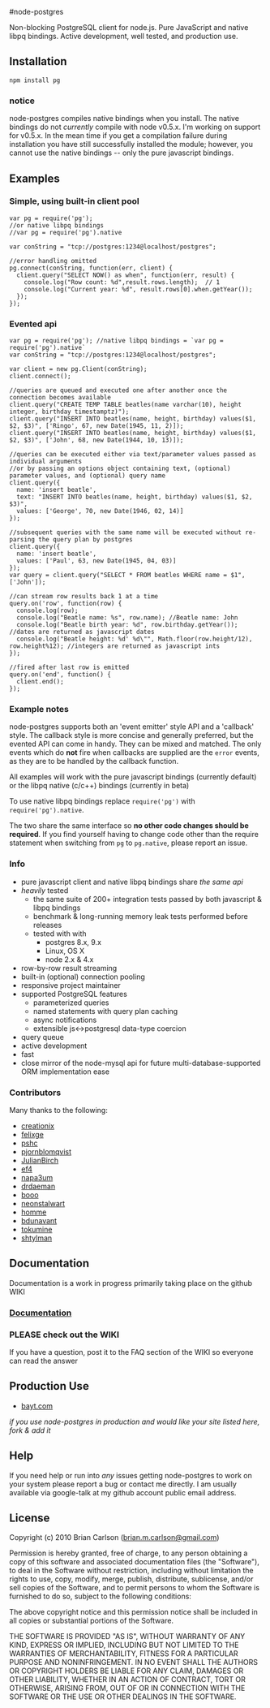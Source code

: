#node-postgres

Non-blocking PostgreSQL client for node.js.  Pure JavaScript and native libpq bindings.  Active development,  well tested, and production use.

## Installation

    npm install pg
    
### notice
node-postgres compiles native bindings when you install.  The native bindings do not _currently_ compile with node v0.5.x.  I'm working on support for v0.5.x.  In the mean time if you get a compilation failure during installation you have still successfully installed the module; however, you cannot use the native bindings -- only the pure javascript bindings.

## Examples

### Simple, using built-in client pool

    var pg = require('pg'); 
    //or native libpq bindings
    //var pg = require('pg').native

    var conString = "tcp://postgres:1234@localhost/postgres";

    //error handling omitted
    pg.connect(conString, function(err, client) {
      client.query("SELECT NOW() as when", function(err, result) {
        console.log("Row count: %d",result.rows.length);  // 1
        console.log("Current year: %d", result.rows[0].when.getYear());
      });
    });

### Evented api

    var pg = require('pg'); //native libpq bindings = `var pg = require('pg').native`
    var conString = "tcp://postgres:1234@localhost/postgres";
    
    var client = new pg.Client(conString);
    client.connect();

    //queries are queued and executed one after another once the connection becomes available
    client.query("CREATE TEMP TABLE beatles(name varchar(10), height integer, birthday timestamptz)");
    client.query("INSERT INTO beatles(name, height, birthday) values($1, $2, $3)", ['Ringo', 67, new Date(1945, 11, 2)]);
    client.query("INSERT INTO beatles(name, height, birthday) values($1, $2, $3)", ['John', 68, new Date(1944, 10, 13)]);

    //queries can be executed either via text/parameter values passed as individual arguments
    //or by passing an options object containing text, (optional) parameter values, and (optional) query name
    client.query({
      name: 'insert beatle',
      text: "INSERT INTO beatles(name, height, birthday) values($1, $2, $3)",
      values: ['George', 70, new Date(1946, 02, 14)]
    });

    //subsequent queries with the same name will be executed without re-parsing the query plan by postgres
    client.query({
      name: 'insert beatle',
      values: ['Paul', 63, new Date(1945, 04, 03)]
    });
    var query = client.query("SELECT * FROM beatles WHERE name = $1", ['John']);

    //can stream row results back 1 at a time
    query.on('row', function(row) {
      console.log(row);
      console.log("Beatle name: %s", row.name); //Beatle name: John
      console.log("Beatle birth year: %d", row.birthday.getYear()); //dates are returned as javascript dates
      console.log("Beatle height: %d' %d\"", Math.floor(row.height/12), row.height%12); //integers are returned as javascript ints
    });
    
    //fired after last row is emitted
    query.on('end', function() { 
      client.end();
    });

### Example notes

node-postgres supports both an 'event emitter' style API and a 'callback' style.  The callback style is more concise and generally preferred, but the evented API can come in handy.  They can be mixed and matched.  The only events which do __not__ fire when callbacks are supplied are the `error` events, as they are to be handled by the callback function.

All examples will work with the pure javascript bindings (currently default) or the libpq native (c/c++) bindings (currently in beta)

To use native libpq bindings replace `require('pg')` with `require('pg').native`.

The two share the same interface so __no other code changes should be required__.  If you find yourself having to change code other than the require statement when switching from `pg` to `pg.native`, please report an issue.

### Info

* pure javascript client and native libpq bindings share _the same api_
* _heavily_ tested
  * the same suite of 200+ integration tests passed by both javascript & libpq bindings
  * benchmark & long-running memory leak tests performed before releases
  * tested with with
    * postgres 8.x, 9.x
    * Linux, OS X
    * node 2.x & 4.x
* row-by-row result streaming
* built-in (optional) connection pooling
* responsive project maintainer
* supported PostgreSQL features
  * parameterized queries
  * named statements with query plan caching
  * async notifications
  * extensible js<->postgresql data-type coercion 
* query queue
* active development
* fast
* close mirror of the node-mysql api for future multi-database-supported ORM implementation ease

### Contributors

Many thanks to the following:

* [creationix](https://github.com/creationix)
* [felixge](https://github.com/felixge)
* [pshc](https://github.com/pshc)
* [pjornblomqvist](https://github.com/bjornblomqvist)
* [JulianBirch](https://github.com/JulianBirch)
* [ef4](https://github.com/ef4)
* [napa3um](https://github.com/napa3um)
* [drdaeman](https://github.com/drdaeman)
* [booo](https://github.com/booo)
* [neonstalwart](https://github.com/neonstalwart)
* [homme](https://github.com/homme)
* [bdunavant](https://github.com/bdunavant)
* [tokumine](https://github.com/tokumine)
* [shtylman](https://github.com/shtylman)

## Documentation

Documentation is a work in progress primarily taking place on the github WIKI

### [Documentation](https://github.com/brianc/node-postgres/wiki)

### __PLEASE__ check out the WIKI

If you have a question, post it to the FAQ section of the WIKI so everyone can read the answer

## Production Use
* [bayt.com](http://bayt.com)

_if you use node-postgres in production and would like your site listed here, fork & add it_

## Help

If you need help or run into _any_ issues getting node-postgres to work on your system please report a bug or contact me directly.  I am usually available via google-talk at my github account public email address.
    
## License

Copyright (c) 2010 Brian Carlson (brian.m.carlson@gmail.com)

 Permission is hereby granted, free of charge, to any person obtaining a copy
 of this software and associated documentation files (the "Software"), to deal
 in the Software without restriction, including without limitation the rights
 to use, copy, modify, merge, publish, distribute, sublicense, and/or sell
 copies of the Software, and to permit persons to whom the Software is
 furnished to do so, subject to the following conditions:

 The above copyright notice and this permission notice shall be included in
 all copies or substantial portions of the Software.

 THE SOFTWARE IS PROVIDED "AS IS", WITHOUT WARRANTY OF ANY KIND, EXPRESS OR
 IMPLIED, INCLUDING BUT NOT LIMITED TO THE WARRANTIES OF MERCHANTABILITY,
 FITNESS FOR A PARTICULAR PURPOSE AND NONINFRINGEMENT. IN NO EVENT SHALL THE
 AUTHORS OR COPYRIGHT HOLDERS BE LIABLE FOR ANY CLAIM, DAMAGES OR OTHER
 LIABILITY, WHETHER IN AN ACTION OF CONTRACT, TORT OR OTHERWISE, ARISING FROM,
 OUT OF OR IN CONNECTION WITH THE SOFTWARE OR THE USE OR OTHER DEALINGS IN
 THE SOFTWARE.



